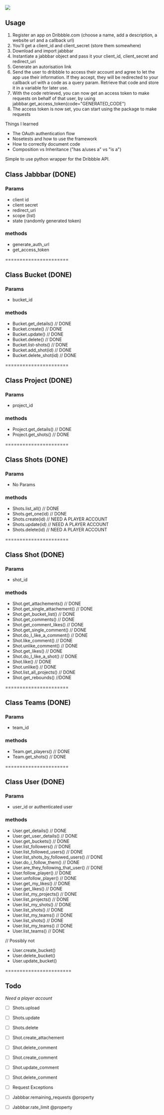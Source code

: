 <img src="https://github.com/Zabanaa/jabbbar/blob/develop/Jabbbar.png"
style="display: block; margin: 0 auto;">

## Usage

1. Register an app on Dribbble.com (choose a name, add a description, a website url and
  a callback url)
2. You'll get a client_id and client_secret (store them somewhere)
3. Download and import jabbbar
4. Instantiate a jabbbar object and pass it your client_id, client_secret and redirect_uri
5. Generate an autorisation link
6. Send the user to dribbble to access their account and agree to let the app use their
   information. If they accept, they will be redirected to your callback url with a code
   as a query param. Retrieve that code and store it in a variable for later use.
7. With the code retrieved, you can now get an access token to make requests on behalf of
   that user, by using jabbbar.get_access_token(code="GENERATED_CODE")
8. The access token is now set, you can start using the package to make requests

Things I learned

- The OAuth authentication flow
- Nosetests and how to use the framework
- How to correctly document code
- Composition vs Inheritance ("has a/uses a" vs "is a")

Simple to use python wrapper for the Dribbble API.

## Class Jabbbar (DONE)

### Params

- client id
- client secret
- redirect_uri
- scope (list)
- state (randomly generated token)

### methods
- generate_auth_url
- get_access_token

======================

## Class Bucket (DONE)

### Params

- bucket_id

### methods

- Bucket.get_details() // DONE
- Bucket.create()   // DONE
- Bucket.update()   // DONE
- Bucket.delete()   // DONE
- Bucket.list-shots() // DONE
- Bucket.add_shot(id) // DONE
- Bucket.delete_shot(id) // DONE

======================

## Class Project (DONE)

### Params

- project_id

### methods

- Project.get_details() // DONE
- Project.get_shots()   // DONE

======================

## Class Shots (DONE)

### Params

- No Params

### methods

- Shots.list_all()  // DONE
- Shots.get_one(id) // DONE
- Shots.create(id)  // NEED A PLAYER ACCOUNT
- Shots.update(id)  // NEED A PLAYER ACCOUNT
- Shots.delete(id)  // NEED A PLAYER ACCOUNT

======================

## Class Shot (DONE)

### Params

- shot_id

### methods

- Shot.get_attachements()           // DONE
- Shot.get_single_attachement()     // DONE
- Shot.get_bucket_list()            // DONE
- Shot.get_comments()               // DONE
- Shot.get_comment_likes()          // DONE
- Shot.get_single_comment()         // DONE
- Shot.do_I_like_a_comment()        // DONE
- Shot.like_comment()               // DONE
- Shot.unlike_comment()             // DONE
- Shot.get_likes()                  // DONE
- Shot.do_I_like_a_shot()           // DONE
- Shot.like()                       // DONE
- Shot.unlike()                     // DONE
- Shot.list_all_projects()          // DONE
- Shot.get_rebounds()               //DONE


======================

## Class Teams (DONE)

### Params

- team_id

### methods

- Team.get_players()            // DONE
- Team.get_shots()              // DONE

======================

## Class User (DONE)

### Params

- user_id or authenticated user

### methods

- User.get_details()                    // DONE
- User.get_user_details()               // DONE
- User.get_buckets()                    // DONE
- User.list_followers()                 // DONE
- User.list_followed_users()            // DONE
- User.list_shots_by_followed_users()   // DONE
- User.do_i_follow_them()               // DONE
- User.are_they_following_that_user()   // DONE
- User.follow_player()                  // DONE
- User.unfollow_player()                // DONE
- User.get_my_likes()                   // DONE
- User.get_likes()                      // DONE
- User.list_my_projects()               // DONE
- User.list_projects()                  // DONE
- User.list_my_shots()                  // DONE
- User.list_shots()                     // DONE
- User.list_my_teams()                  // DONE
- User.list_shots()                     // DONE
- User.list_my_teams()                  // DONE
- User.list_teams()                     // DONE

// Possibly not
- User.create_bucket()
- User.delete_bucket()
- User.update_bucket()

=======================

## Todo

_Need a player account_
- [ ] Shots.upload
- [ ] Shots.update
- [ ] Shots.delete

- [ ] Shot.create_attachement
- [ ] Shot.delete_comment
- [ ] Shot.create_comment
- [ ] Shot.update_comment
- [ ] Shot.delete_comment

- [ ] Request Exceptions
- [ ] Jabbbar.remaining_requests @property
- [ ] Jabbbar.rate_limit @property

